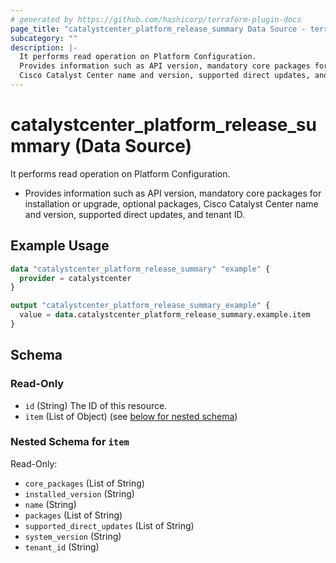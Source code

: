 ```yaml
---
# generated by https://github.com/hashicorp/terraform-plugin-docs
page_title: "catalystcenter_platform_release_summary Data Source - terraform-provider-catalystcenter"
subcategory: ""
description: |-
  It performs read operation on Platform Configuration.
  Provides information such as API version, mandatory core packages for installation or upgrade, optional packages,
  Cisco Catalyst Center name and version, supported direct updates, and tenant ID.
---
```


# catalystcenter_platform_release_summary (Data Source)

It performs read operation on Platform Configuration.

- Provides information such as API version, mandatory core packages for installation or upgrade, optional packages,
Cisco Catalyst Center name and version, supported direct updates, and tenant ID.

## Example Usage

```terraform
data "catalystcenter_platform_release_summary" "example" {
  provider = catalystcenter
}

output "catalystcenter_platform_release_summary_example" {
  value = data.catalystcenter_platform_release_summary.example.item
}
```

<!-- schema generated by tfplugindocs -->
## Schema

### Read-Only

- `id` (String) The ID of this resource.
- `item` (List of Object) (see [below for nested schema](#nestedatt--item))

<a id="nestedatt--item"></a>
### Nested Schema for `item`

Read-Only:

- `core_packages` (List of String)
- `installed_version` (String)
- `name` (String)
- `packages` (List of String)
- `supported_direct_updates` (List of String)
- `system_version` (String)
- `tenant_id` (String)
